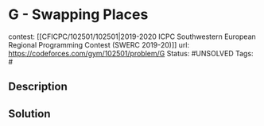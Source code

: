 # G - Swapping Places

contest: [[CFICPC/102501/102501|2019-2020 ICPC Southwestern European Regional Programming Contest (SWERC 2019-20)]]
url: https://codeforces.com/gym/102501/problem/G
Status: #UNSOLVED
Tags: #

## Description

## Solution

